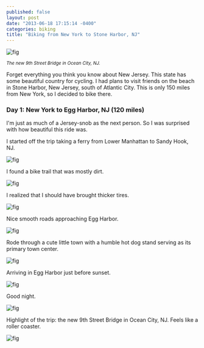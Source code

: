 ```yaml
---
published: false
layout: post
date: "2013-06-18 17:15:14 -0400"
categories: biking
title: "Biking from New York to Stone Harbor, NJ"
---
```

![fig](http://67.media.tumblr.com/tumblr_m6kr2hAPzJ1rsd8qio1_1280.jpg)

<sub>*The new 9th Street Bridge in Ocean City, NJ.*</sub>

Forget everything you think you know about New Jersey. This state has some beautiful country for cycling. I had plans to visit friends on the beach in Stone Harbor, New Jersey, south of Atlantic City. This is only 150 miles from New York, so I decided to bike there.

### Day 1: New York  to Egg Harbor, NJ (120 miles)

I'm just as much of a Jersey-snob as the next person. So I was surprised with how beautiful this ride was.

I started off the trip taking a ferry from Lower Manhattan to Sandy Hook, NJ.

![fig](http://65.media.tumblr.com/tumblr_m6kqd3EVGs1rsd8qio1_1280.jpg)

I found a bike trail that was mostly dirt.

![fig](http://66.media.tumblr.com/tumblr_m6kqk7WzkA1rsd8qio1_1280.jpg)

I realized that I should have brought thicker tires.

![fig](http://66.media.tumblr.com/tumblr_m6kqneefQs1rsd8qio1_1280.jpg)

Nice smooth roads approaching Egg Harbor.

![fig](http://67.media.tumblr.com/tumblr_m6kqpwyfAp1rsd8qio1_1280.jpg)

Rode through a cute little town with a humble hot dog stand serving as its primary town center.

![fig](http://66.media.tumblr.com/tumblr_m6kqs38iGE1rsd8qio1_1280.jpg)

Arriving in Egg Harbor just before sunset.

![fig](http://67.media.tumblr.com/tumblr_m6kqu3uIRQ1rsd8qio1_1280.jpg)

Good night.

![fig](http://66.media.tumblr.com/tumblr_m6kqzuwaCg1rsd8qio1_1280.jpg)

Highlight of the trip: the new 9th Street Bridge in Ocean City, NJ. Feels like a roller coaster.

![fig](http://67.media.tumblr.com/tumblr_m6kr2hAPzJ1rsd8qio1_1280.jpg)

